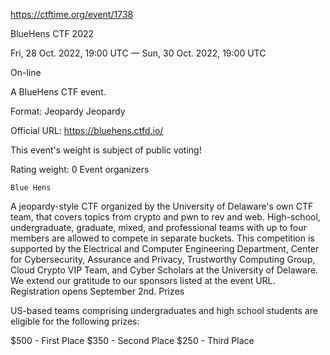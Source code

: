 https://ctftime.org/event/1738

BlueHens CTF 2022

Fri, 28 Oct. 2022, 19:00 UTC — Sun, 30 Oct. 2022, 19:00 UTC 

On-line

A BlueHens CTF event.

Format: Jeopardy Jeopardy

Official URL: https://bluehens.ctfd.io/

This event's weight is subject of public voting!

Rating weight: 0 
Event organizers 

    Blue Hens


A jeopardy-style CTF organized by the University of Delaware's own CTF 
team, that covers topics from crypto and pwn to rev and web. 
High-school, undergraduate, graduate, mixed, and professional teams 
with up to four members are allowed to compete in separate buckets. 
This competition is supported by the Electrical and Computer 
Engineering Department, Center for Cybersecurity, Assurance and 
Privacy, Trustworthy Computing Group, Cloud Crypto VIP Team, and Cyber 
Scholars at the University of Delaware. We extend our gratitude to our 
sponsors listed at the event URL. Registration opens September 2nd.
Prizes

US-based teams comprising undergraduates and high school students are 
eligible for the following prizes:

$500 - First Place
$350 - Second Place
$250 - Third Place
